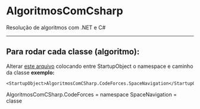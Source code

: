 # AlgoritmosComCsharp
 Resolução de algoritmos com .NET e C#
 ***
## Para rodar cada classe (algoritmo):
 Alterar [este arquivo](https://github.com/jonathan-tauan/AlgoritmosComCsharp/blob/main/AlgoritmosCsharp/AlgoritmosCsharp.csproj) colocando entre StartupObject o namespace e caminho da classe
 **exemplo:**
 ```
 <StartupObject>AlgoritmosComCSharp.CodeForces.SpaceNavigation</StartupObject>
 ```
 AlgoritmosComCSharp.CodeForces = namespace
 SpaceNavigation = classe
